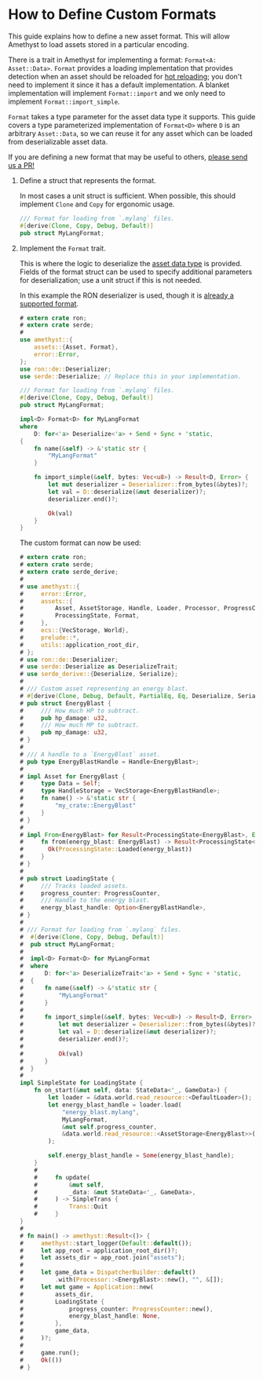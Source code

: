 # How to Define Custom Formats

This guide explains how to define a new asset format. This will allow Amethyst to load assets stored in a particular encoding.

There is a trait in Amethyst for implementing a format: `Format<A: Asset::Data>`.
`Format` provides a loading implementation that provides detection when an asset should be reloaded for [hot reloading][doc_hrs]; you don't need to implement it since it has a default implementation.
A blanket implementation will implement `Format::import` and we only need to implement
`Format::import_simple`.

`Format` takes a type parameter for the asset data type it supports. This guide covers a type
parameterized implementation of `Format<D>` where `D` is an arbitrary `Asset::Data`, so we can
reuse it for any asset which can be loaded from deserializable asset data.

If you are defining a new format that may be useful to others, [please send us a PR!][gh_contributing]

1. Define a struct that represents the format.

   In most cases a unit struct is sufficient. When possible, this should implement `Clone` and `Copy` for ergonomic usage.

   ```rust ,edition2018,no_run,noplaypen
   /// Format for loading from `.mylang` files.
   #[derive(Clone, Copy, Debug, Default)]
   pub struct MyLangFormat;
   ```

1. Implement the `Format` trait.

   This is where the logic to deserialize the [asset data type][bk_custom_assets] is provided.
   Fields of the format struct can be used to specify additional parameters for
   deserialization; use a unit struct if this is not needed.

   In this example the RON deserializer is used, though it is [already a supported format][doc_ron_format].

   ```rust ,edition2018,no_run,noplaypen
   # extern crate ron;
   # extern crate serde;
   #
   use amethyst::{
       assets::{Asset, Format},
       error::Error,
   };
   use ron::de::Deserializer;
   use serde::Deserialize; // Replace this in your implementation.

   /// Format for loading from `.mylang` files.
   #[derive(Clone, Copy, Debug, Default)]
   pub struct MyLangFormat;

   impl<D> Format<D> for MyLangFormat
   where
       D: for<'a> Deserialize<'a> + Send + Sync + 'static,
   {
       fn name(&self) -> &'static str {
           "MyLangFormat"
       }

       fn import_simple(&self, bytes: Vec<u8>) -> Result<D, Error> {
           let mut deserializer = Deserializer::from_bytes(&bytes)?;
           let val = D::deserialize(&mut deserializer)?;
           deserializer.end()?;

           Ok(val)
       }
   }
   ```

   The custom format can now be used:

   ```rust ,edition2018,no_run,noplaypen
   # extern crate ron;
   # extern crate serde;
   # extern crate serde_derive;
   #
   # use amethyst::{
   #     error::Error,
   #     assets::{
   #         Asset, AssetStorage, Handle, Loader, Processor, ProgressCounter,
   #         ProcessingState, Format,
   #     },
   #     ecs::{VecStorage, World},
   #     prelude::*,
   #     utils::application_root_dir,
   # };
   # use ron::de::Deserializer;
   # use serde::Deserialize as DeserializeTrait;
   # use serde_derive::{Deserialize, Serialize};
   #
   # /// Custom asset representing an energy blast.
   # #[derive(Clone, Debug, Default, PartialEq, Eq, Deserialize, Serialize)]
   # pub struct EnergyBlast {
   #     /// How much HP to subtract.
   #     pub hp_damage: u32,
   #     /// How much MP to subtract.
   #     pub mp_damage: u32,
   # }
   #
   # /// A handle to a `EnergyBlast` asset.
   # pub type EnergyBlastHandle = Handle<EnergyBlast>;
   #
   # impl Asset for EnergyBlast {
   #     type Data = Self;
   #     type HandleStorage = VecStorage<EnergyBlastHandle>;
   #     fn name() -> &'static str {
   #         "my_crate::EnergyBlast"
   #     }
   # }
   #
   # impl From<EnergyBlast> for Result<ProcessingState<EnergyBlast>, Error> {
   #     fn from(energy_blast: EnergyBlast) -> Result<ProcessingState<EnergyBlast>, Error> {
   #       Ok(ProcessingState::Loaded(energy_blast))
   #     }
   # }
   #
   # pub struct LoadingState {
   #     /// Tracks loaded assets.
   #     progress_counter: ProgressCounter,
   #     /// Handle to the energy blast.
   #     energy_blast_handle: Option<EnergyBlastHandle>,
   # }
   #
   # /// Format for loading from `.mylang` files.
   #  #[derive(Clone, Copy, Debug, Default)]
   #  pub struct MyLangFormat;
   #
   #  impl<D> Format<D> for MyLangFormat
   #  where
   #      D: for<'a> DeserializeTrait<'a> + Send + Sync + 'static,
   #  {
   #      fn name(&self) -> &'static str {
   #          "MyLangFormat"
   #      }
   #
   #      fn import_simple(&self, bytes: Vec<u8>) -> Result<D, Error> {
   #          let mut deserializer = Deserializer::from_bytes(&bytes)?;
   #          let val = D::deserialize(&mut deserializer)?;
   #          deserializer.end()?;
   #
   #          Ok(val)
   #      }
   #  }
   #
   impl SimpleState for LoadingState {
       fn on_start(&mut self, data: StateData<'_, GameData>) {
           let loader = &data.world.read_resource::<DefaultLoader>();
           let energy_blast_handle = loader.load(
               "energy_blast.mylang",
               MyLangFormat,
               &mut self.progress_counter,
               &data.world.read_resource::<AssetStorage<EnergyBlast>>(),
           );

           self.energy_blast_handle = Some(energy_blast_handle);
       }
       #
       #     fn update(
       #         &mut self,
       #         _data: &mut StateData<'_, GameData>,
       #     ) -> SimpleTrans {
       #         Trans::Quit
       #     }
   }
   #
   # fn main() -> amethyst::Result<()> {
   #     amethyst::start_logger(Default::default());
   #     let app_root = application_root_dir()?;
   #     let assets_dir = app_root.join("assets");
   #
   #     let game_data = DispatcherBuilder::default()
   #         .with(Processor::<EnergyBlast>::new(), "", &[]);
   #     let mut game = Application::new(
   #         assets_dir,
   #         LoadingState {
   #             progress_counter: ProgressCounter::new(),
   #             energy_blast_handle: None,
   #         },
   #         game_data,
   #     )?;
   #
   #     game.run();
   #     Ok(())
   # }
   ```

[bk_custom_assets]: how_to_define_custom_assets.html
[doc_hrs]: https://docs.amethyst.rs/master/amethyst_assets/struct.HotReloadStrategy.html
[doc_ron_format]: https://docs.amethyst.rs/stable/amethyst_assets/struct.RonFormat.html
[gh_contributing]: https://github.com/amethyst/amethyst/blob/master/docs/CONTRIBUTING.md
